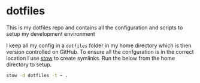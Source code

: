 # dotfiles

This is my dotfiles repo and contains all the configuration and scripts to setup my development environment

I keep all my config in a `dotfiles` folder in my home directory which is then version controlled on GitHub. To ensure all the confguration is in the correct location I use [stow](https://www.gnu.org/software/stow/) to create symlinks. Run the below from the home directory to setup.

```bash
stow -d dotfiles -t ~ .
```
